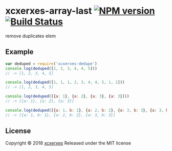 # xcxerxes-array-last [![NPM version](https://img.shields.io/npm/v/xcxerxes-dedupe.svg)](https://www.npmjs.com/package/xcxerxes-dedupe) [![Build Status](https://travis-ci.org/XcXerxes/xcxerxes-dedupe.svg)](https://travis-ci.org/XcXerxes/xcxerxes-dedupe.svg)

remove duplicates elem

## Example

```javascript
var deduped = require('xcxerxes-dedupe')
console.log(deduped([1, 2, 3, 4, 4, 5]))
// -> [1, 2, 3, 4, 5]

console.log(deduped([1, 1, 1, 2, 3, 4, 4, 5, 1, 1]))
// -> [1, 2, 3, 4, 5]

console.log(deduped([{a: 1}, {a: 2}, {a: 3}, {a: 3}]))
// -> [{a: 1}, {a: 2}, {a: 3}]

console.log(deduped([{a: 1, b: 1}, {a: 2, b: 2}, {a: 3, b: 3}, {a: 3, b: 4}]))
// -> [{a: 1, b: 1}, {a: 2, b: 2}, {a: 3, b: 3}]

```
## License
Copyright © 2018 [xcxerxes](https://github.com/XcXerxes)
Released under the MIT license
